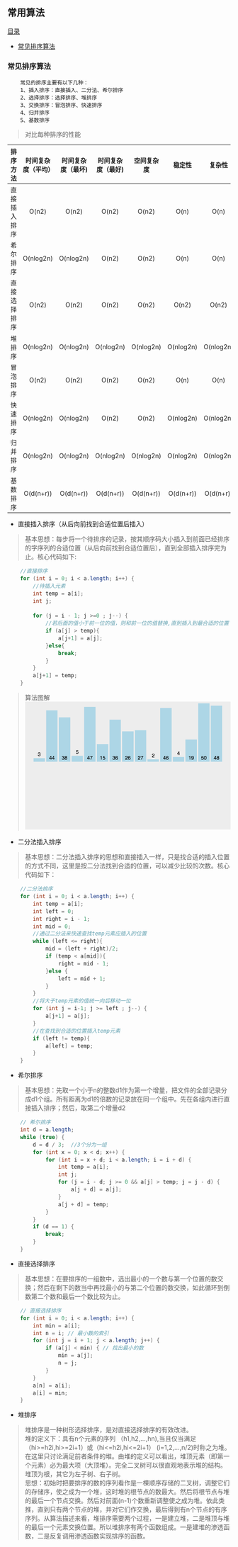 ## 常用算法

[目录](#)
* [常见排序算法](#常见排序算法)

### 常见排序算法
```
    常见的排序主要有以下几种：
    1、插入排序：直接插入、二分法、希尔排序
    2、选择排序：选择排序、堆排序
    3、交换排序：冒泡排序、快速排序
    4、归并排序
    5、基数排序
```
> 对比每种排序的性能

|排序方法|时间复杂度（平均）|时间复杂度（最坏)|时间复杂度（最好)|空间复杂度|稳定性|复杂性|
|:-----|:-----:|:-----:|:-----:|:-----:|:-----:|:-----:|
|直接插入排序|	O(n2)		|O(n2)		|O(n2)		|O(n2)		|O(n)		|O(n)		|O(1)		|O(1)	|稳定	简单       |
|希尔排序	|	O(nlog2n)	|O(nlog2n)	|O(n2)		|O(n2)		|O(n)		|O(n)		|O(1)		|O(1)	|不稳定	较复杂     |
|直接选择排序|	O(n2)		|O(n2)		|O(n2)		|O(n2)		|O(n2)		|O(n2)		|O(1)		|O(1)	|不稳定	简单       |
|堆排序		|	O(nlog2n)	|O(nlog2n)	|O(nlog2n)	|O(nlog2n)	|O(nlog2n)	|O(nlog2n)	|O(1)		|O(1)	|不稳定	较复杂     |
|冒泡排序	|	O(n2)		|O(n2)		|O(n2)		|O(n2)		|O(n)		|O(n)		|O(1)		|O(1)	|稳定	简单       |
|快速排序	|	O(nlog2n)	|O(nlog2n)	|O(n2)		|O(n2)		|O(nlog2n)	|O(nlog2n)	|O(nlog2n)	|O(nlog2n)	|不稳定	|较复杂|
|归并排序	|	O(nlog2n)	|O(nlog2n)	|O(nlog2n)	|O(nlog2n)	|O(nlog2n)	|O(nlog2n)	|O(n)		|O(n)	|稳定	|较复杂    |
|基数排序	|	O(d(n+r))	|O(d(n+r))	|O(d(n+r))	|O(d(n+r))	|O(d(n+r))	|O(d(n+r))	|O(n+r)		|O(n+r)	|稳定	|较复杂    |

+ 直接插入排序（从后向前找到合适位置后插入）

> 基本思想：每步将一个待排序的记录，按其顺序码大小插入到前面已经排序的字序列的合适位置（从后向前找到合适位置后），直到全部插入排序完为止。核心代码如下:<br />
```java
    //直接排序
    for (int i = 0; i < a.length; i++) {
        //待插入元素
        int temp = a[i];
        int j;
        
        for (j = i - 1; j >=0 ; j--) {
            //若后面的值小于前一位的值，则和前一位的值替换,直到插入到最合适的位置
            if (a[j] > temp){
                a[j+1] = a[j];
            }else{
                break;
            }
        }
        a[j+1] = temp;
    }
```
> 算法图解<br />
![](https://github.com/pekeyliu/AboutArchitecture/blob/master/Algorithms/img/%E6%8F%92%E5%85%A5%E6%8E%92%E5%BA%8F.gif)

+ 二分法插入排序
> 基本思想：二分法插入排序的思想和直接插入一样，只是找合适的插入位置的方式不同，这里是按二分法找到合适的位置，可以减少比较的次数。核心代码如下：

```java
    //二分法排序
    for (int i = 0; i < a.length; i++) {
        int temp = a[i];
        int left = 0;
        int right = i - 1;
        int mid = 0;
        //通过二分法来快速查找temp元素应插入的位置
        while (left <= right){
            mid = (left + right)/2;
            if (temp < a[mid]){
                right = mid - 1;
            }else {
                left = mid + 1;
            }
        }
        //将大于temp元素的值统一向后移动一位
        for (int j = i-1; j >= left ; j--) {
            a[j+1] = a[j];
        }
        //在查找到合适的位置插入temp元素
        if (left != temp){
            a[left] = temp;
        }
    }
```
+ 希尔排序
> 基本思想：先取一个小于n的整数d1作为第一个增量，把文件的全部记录分成d1个组。所有距离为d1的倍数的记录放在同一个组中。先在各组内进行直接插入排序；然后，取第二个增量d2<br/>
```java
    // 希尔排序
    int d = a.length;
    while (true) {
        d = d / 3;  //3个分为一组
        for (int x = 0; x < d; x++) {
            for (int i = x + d; i < a.length; i = i + d) {
                int temp = a[i];
                int j;
                for (j = i - d; j >= 0 && a[j] > temp; j = j - d) {
                    a[j + d] = a[j];
                }
                a[j + d] = temp;
            }
        }
        if (d == 1) {
            break;
        }
    }
```
+ 直接选择排序
> 基本思想：在要排序的一组数中，选出最小的一个数与第一个位置的数交换；然后在剩下的数当中再找最小的与第二个位置的数交换，如此循环到倒数第二个数和最后一个数比较为止。
```java
    // 直接选择排序
    for (int i = 0; i < a.length; i++) {
        int min = a[i];
        int n = i; // 最小数的索引
        for (int j = i + 1; j < a.length; j++) {
            if (a[j] < min) { // 找出最小的数
                min = a[j];
                n = j;
            }
        }
        a[n] = a[i];
        a[i] = min;
    }
```

+ 堆排序
> 堆排序是一种树形选择排序，是对直接选择排序的有效改进。<br />
堆的定义下：具有n个元素的序列 （h1,h2,…,hn),当且仅当满足（hi>=h2i,hi>=2i+1）或（hi<=h2i,hi<=2i+1） (i=1,2,…,n/2)时称之为堆。在这里只讨论满足前者条件的堆。由堆的定义可以看出，堆顶元素（即第一个元素）必为最大项（大顶堆）。完全二叉树可以很直观地表示堆的结构。堆顶为根，其它为左子树、右子树。<br />
思想：初始时把要排序的数的序列看作是一棵顺序存储的二叉树，调整它们的存储序，使之成为一个堆，这时堆的根节点的数最大。然后将根节点与堆的最后一个节点交换。然后对前面(n-1)个数重新调整使之成为堆。依此类推，直到只有两个节点的堆，并对它们作交换，最后得到有n个节点的有序序列。从算法描述来看，堆排序需要两个过程，一是建立堆，二是堆顶与堆的最后一个元素交换位置。所以堆排序有两个函数组成。一是建堆的渗透函数，二是反复调用渗透函数实现排序的函数。

